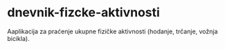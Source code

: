 # dnevnik-fizcke-aktivnosti
Aaplikacija za praćenje ukupne fizičke aktivnosti (hodanje, trčanje, vožnja bicikla).
